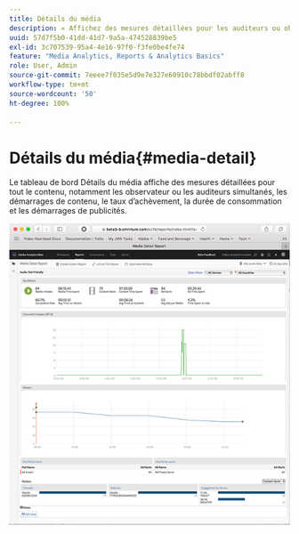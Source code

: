 ```yaml
---
title: Détails du média
description: « Affichez des mesures détaillées pour les auditeurs ou observateurs simultanés, les démarrages de contenu, le taux d’achèvement, la durée de consultation et les démarrages d’annonce publicitaire dans le tableau de bord Détail du contenu multimédia. »
uuid: 57d7f5b0-41dd-41d7-9a5a-474528839be5
exl-id: 3c707539-95a4-4e16-97f0-f3fe0be4fe74
feature: "Media Analytics, Reports & Analytics Basics"
role: User, Admin
source-git-commit: 7eeee7f035e5d9e7e327e60910c78bbdf02abff8
workflow-type: tm+mt
source-wordcount: '50'
ht-degree: 100%

---
```


# Détails du média{#media-detail}

Le tableau de bord Détails du média affiche des mesures détaillées pour tout le contenu, notamment les observateur ou les auditeurs simultanés, les démarrages de contenu, le taux d’achèvement, la durée de consommation et les démarrages de publicités.

![](assets/media_detail.png)
